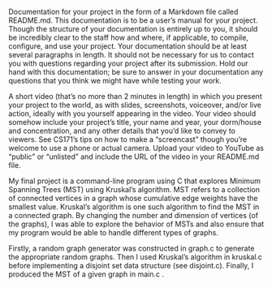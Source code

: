 Documentation for your project in the form of a Markdown file called README.md. This documentation is to be a user’s manual for your project. Though the structure of your documentation is entirely up to you, it should be incredibly clear to the staff how and where, if applicable, to compile, configure, and use your project. Your documentation should be at least several paragraphs in length. It should not be necessary for us to contact you with questions regarding your project after its submission. Hold our hand with this documentation; be sure to answer in your documentation any questions that you think we might have while testing your work.


A short video (that’s no more than 2 minutes in length) in which you present your project to the world, as with slides, screenshots, voiceover, and/or live action, ideally with you yourself appearing in the video. Your video should somehow include your project’s title, your name and year, your dorm/house and concentration, and any other details that you’d like to convey to viewers. See CS171’s tips on how to make a “screencast” though you’re welcome to use a phone or actual camera. Upload your video to YouTube as “public” or “unlisted” and include the URL of the video in your README.md file.




My final project is a command-line program using C that explores Minimum Spanning Trees (MST) using Kruskal’s algorithm. MST refers to a collection of connected vertices in a graph whose cumulative edge weights have the smallest value. Kruskal’s algorithm is one such algorithm to find the MST in a connected graph. By changing the number and dimension of vertices (of the graphs), I was able to explore the behavior of MSTs and also ensure that my program would be able to handle different types of graphs. 

Firstly, a random graph generator was constructed in graph.c to generate the appropriate random graphs. Then I used Kruskal’s algorithm in kruskal.c before implementing a disjoint set data structure (see disjoint.c). Finally, I produced the MST of a given graph in main.c .
